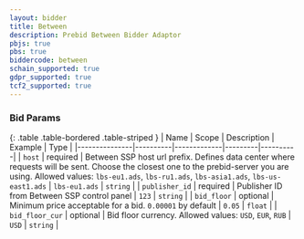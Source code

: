 ```yaml
---
layout: bidder
title: Between
description: Prebid Between Bidder Adaptor
pbjs: true
pbs: true
biddercode: between
schain_supported: true
gdpr_supported: true
tcf2_supported: true
---
```


### Bid Params

{: .table .table-bordered .table-striped }
| Name          | Scope    | Description | Example | Type     |
|---------------|----------|-------------|---------|----------|
| `host` | required |  Between SSP host url prefix. Defines data center where requests will be sent. Choose the closest one to the prebid-server you are using. Allowed values: `lbs-eu1.ads`, `lbs-ru1.ads`, `lbs-asia1.ads`, `lbs-us-east1.ads` | `lbs-eu1.ads` | `string` |
| `publisher_id` | required |  Publisher ID from Between SSP control panel | `123` | `string` |
| `bid_floor` | optional | Minimum price acceptable for a bid. `0.00001` by default  | `0.05` | `float` |
| `bid_floor_cur` | optional |  Bid floor currency. Allowed values: `USD`, `EUR`, `RUB` | `USD` | `string` |


